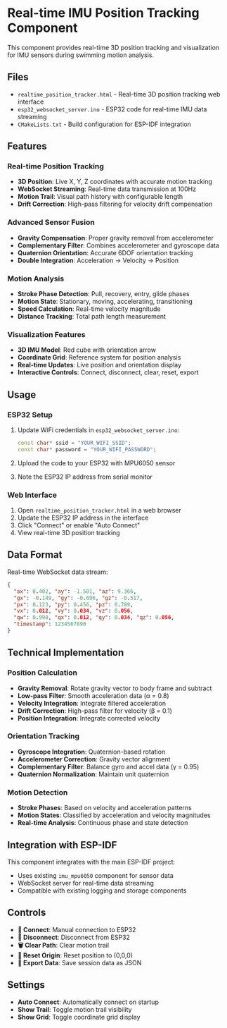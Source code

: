 # Real-time IMU Position Tracking Component

This component provides real-time 3D position tracking and visualization for IMU sensors during swimming motion analysis.

## Files

- `realtime_position_tracker.html` - Real-time 3D position tracking web interface
- `esp32_websocket_server.ino` - ESP32 code for real-time IMU data streaming
- `CMakeLists.txt` - Build configuration for ESP-IDF integration

## Features

### Real-time Position Tracking
- **3D Position**: Live X, Y, Z coordinates with accurate motion tracking
- **WebSocket Streaming**: Real-time data transmission at 100Hz
- **Motion Trail**: Visual path history with configurable length
- **Drift Correction**: High-pass filtering for velocity drift compensation

### Advanced Sensor Fusion
- **Gravity Compensation**: Proper gravity removal from accelerometer
- **Complementary Filter**: Combines accelerometer and gyroscope data
- **Quaternion Orientation**: Accurate 6DOF orientation tracking
- **Double Integration**: Acceleration → Velocity → Position

### Motion Analysis
- **Stroke Phase Detection**: Pull, recovery, entry, glide phases
- **Motion State**: Stationary, moving, accelerating, transitioning
- **Speed Calculation**: Real-time velocity magnitude
- **Distance Tracking**: Total path length measurement

### Visualization Features
- **3D IMU Model**: Red cube with orientation arrow
- **Coordinate Grid**: Reference system for position analysis
- **Real-time Updates**: Live position and orientation display
- **Interactive Controls**: Connect, disconnect, clear, reset, export

## Usage

### ESP32 Setup
1. Update WiFi credentials in `esp32_websocket_server.ino`:
   ```cpp
   const char* ssid = "YOUR_WIFI_SSID";
   const char* password = "YOUR_WIFI_PASSWORD";
   ```

2. Upload the code to your ESP32 with MPU6050 sensor

3. Note the ESP32 IP address from serial monitor

### Web Interface
1. Open `realtime_position_tracker.html` in a web browser
2. Update the ESP32 IP address in the interface
3. Click "Connect" or enable "Auto Connect"
4. View real-time 3D position tracking

## Data Format

Real-time WebSocket data stream:
```json
{
  "ax": 0.402, "ay": -1.501, "az": 9.366,
  "gx": -0.149, "gy": -0.696, "gz": -0.517,
  "px": 0.123, "py": 0.456, "pz": 0.789,
  "vx": 0.012, "vy": 0.034, "vz": 0.056,
  "qw": 0.998, "qx": 0.012, "qy": 0.034, "qz": 0.056,
  "timestamp": 1234567890
}
```

## Technical Implementation

### Position Calculation
- **Gravity Removal**: Rotate gravity vector to body frame and subtract
- **Low-pass Filter**: Smooth acceleration data (α = 0.8)
- **Velocity Integration**: Integrate filtered acceleration
- **Drift Correction**: High-pass filter for velocity (β = 0.1)
- **Position Integration**: Integrate corrected velocity

### Orientation Tracking
- **Gyroscope Integration**: Quaternion-based rotation
- **Accelerometer Correction**: Gravity vector alignment
- **Complementary Filter**: Balance gyro and accel data (γ = 0.95)
- **Quaternion Normalization**: Maintain unit quaternion

### Motion Detection
- **Stroke Phases**: Based on velocity and acceleration patterns
- **Motion States**: Classified by acceleration and velocity magnitudes
- **Real-time Analysis**: Continuous phase and state detection

## Integration with ESP-IDF

This component integrates with the main ESP-IDF project:
- Uses existing `imu_mpu6050` component for sensor data
- WebSocket server for real-time data streaming
- Compatible with existing logging and storage components

## Controls

- **🔌 Connect**: Manual connection to ESP32
- **🔌 Disconnect**: Disconnect from ESP32
- **🗑️ Clear Path**: Clear motion trail
- **🔄 Reset Origin**: Reset position to (0,0,0)
- **💾 Export Data**: Save session data as JSON

## Settings

- **Auto Connect**: Automatically connect on startup
- **Show Trail**: Toggle motion trail visibility
- **Show Grid**: Toggle coordinate grid display
